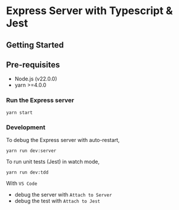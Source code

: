 # Express Server with Typescript & Jest

## Getting Started

## Pre-requisites

- Node.js (v22.0.0)
- yarn >=4.0.0

### Run the Express server

```
yarn start
```

### Development

To debug the Express server with auto-restart,

```
yarn run dev:server
```

To run unit tests (Jest) in watch mode,

```
yarn run dev:tdd
```

With `VS Code`

- debug the server with `Attach to Server`
- debug the test with `Attach to Jest`

